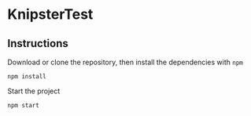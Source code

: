 # KnipsterTest

## Instructions

Download or clone the repository, then install the dependencies with `npm`

```
npm install
```
Start the project
```
npm start
```
